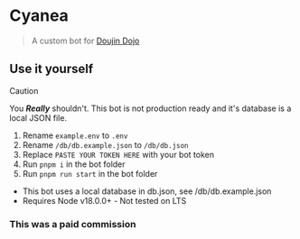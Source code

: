 # Cyanea

> A custom bot for [Doujin Dojo](https://discord.gg/xsKF5U5aKw)

## Use it yourself

> [!CAUTION]
> You ***Really*** shouldn't. This bot is not production ready and it's database is a local JSON file.

1. Rename `example.env` to `.env`
2. Rename `/db/db.example.json` to `/db/db.json`
3. Replace `PASTE YOUR TOKEN HERE` with your bot token
4. Run `pnpm i` in the bot folder
5. Run `pnpm run start` in the bot folder

- This bot uses a local database in db.json, see /db/db.example.json
- Requires Node v18.0.0+ - Not tested on LTS

### This was a paid commission

